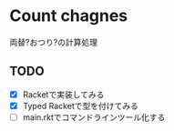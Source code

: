 # Count chagnes
両替?おつり?の計算処理

## TODO
- [x] Racketで実装してみる
- [x] Typed Racketで型を付けてみる
- [ ] main.rktでコマンドラインツール化する

